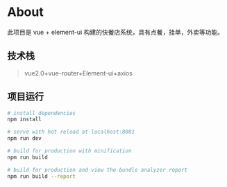 # About
此项目是 vue + element-ui 构建的快餐店系统，具有点餐，挂单，外卖等功能。
## 技术栈
> vue2.0+vue-router+Element-ui+axios

## 项目运行

``` bash
# install dependencies
npm install

# serve with hot reload at localhost:8081
npm run dev

# build for production with minification
npm run build

# build for production and view the bundle analyzer report
npm run build --report
```
